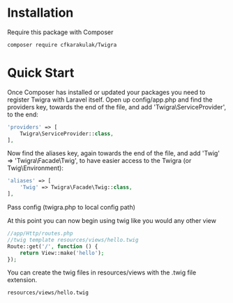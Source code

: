 # Installation

Require this package with Composer

```bash
composer require cfkarakulak/Twigra
```

# Quick Start

Once Composer has installed or updated your packages you need to register Twigra with Laravel itself. Open up config/app.php and find the providers key, towards the end of the file, and add 'Twigra\ServiceProvider', to the end:

```php
'providers' => [
    Twigra\ServiceProvider::class,
],
```

Now find the aliases key, again towards the end of the file, and add 'Twig' => 'Twigra\Facade\Twig', to have easier access to the Twigra (or Twig\Environment):

```php
'aliases' => [
    'Twig' => Twigra\Facade\Twig::class,
],
```

Pass config (twigra.php to local config path)

At this point you can now begin using twig like you would any other view

```php
//app/Http/routes.php
//twig template resources/views/hello.twig
Route::get('/', function () {
    return View::make('hello');
});
```

You can create the twig files in resources/views with the .twig file extension.
```bash
resources/views/hello.twig
```
